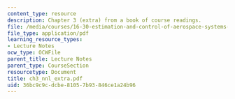```yaml
---
content_type: resource
description: Chapter 3 (extra) from a book of course readings.
file: /media/courses/16-30-estimation-and-control-of-aerospace-systems-spring-2004/36bc9c9cdcbe81057b93846ce1a24b96_ch3_nnl_extra.pdf
file_type: application/pdf
learning_resource_types:
- Lecture Notes
ocw_type: OCWFile
parent_title: Lecture Notes
parent_type: CourseSection
resourcetype: Document
title: ch3_nnl_extra.pdf
uid: 36bc9c9c-dcbe-8105-7b93-846ce1a24b96
---
```

